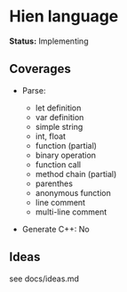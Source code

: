 # Hien language

**Status:** Implementing

## Coverages

- Parse:
  - let definition
  - var definition
  - simple string
  - int, float
  - function (partial)
  - binary operation
  - function call
  - method chain (partial)
  - parenthes
  - anonymous function
  - line comment
  - multi-line comment

- Generate C++: No

## Ideas

see docs/ideas.md
